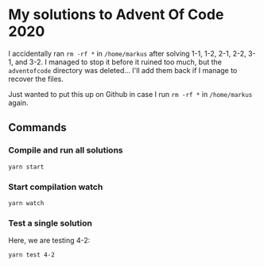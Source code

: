 # My solutions to Advent Of Code 2020

I accidentally ran `rm -rf *` in `/home/markus` after solving 1-1, 1-2, 2-1, 2-2, 3-1, and 3-2. I managed to stop it before it ruined too much, but the `adventofcode` directory was deleted… I'll add them back if I manage to recover the files.

Just wanted to put this up on Github in case I run `rm -rf *` in `/home/markus` again.

## Commands

### Compile and run all solutions

`yarn start`

### Start compilation watch

`yarn watch`

### Test a single solution

Here, we are testing 4-2:

`yarn test 4-2`
